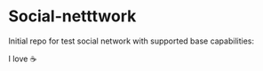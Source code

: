 # Social-netttwork

Initial repo for test social network with supported base capabilities:

I love :coffee:
